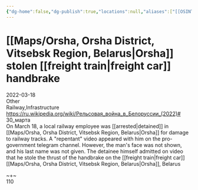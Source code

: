 ```yaml
---
{"dg-home":false,"dg-publish":true,"locations":null,"aliases":["[[OSINT Project/Maps/Orsha, Orsha District, Vitsebsk Region, Belarus|Orsha]] stolen [[freight train|freight car]] handbrake"],"location":"Orsha, Belarus","title":"[[OSINT Project/Maps/Orsha, Orsha District, Vitsebsk Region, Belarus|Orsha]] stolen [[freight train|freight car]] handbrake","tag":"railway, infrastructure","date":"2022-03-18","linter-yaml-title-alias":"[[OSINT Project/Maps/Orsha, Orsha District, Vitsebsk Region, Belarus|Orsha]] stolen [[freight train|freight car]] handbrake","permalink":"/orsha-stolen-freight-car-handbrake/","dgHomeLink":true,"dgPassFrontmatter":true}
---
```



# [[Maps/Orsha, Orsha District, Vitsebsk Region, Belarus|Orsha]] stolen [[freight train|freight car]] handbrake

2022-03-18  
Other  
Railway,Infrastructure  
https://ru.wikipedia.org/wiki/Рельсовая_война_в_Белоруссии_(2022)# 30_марта  
On March 18, a local railway employee was [[arrested|detained]] in [[Maps/Orsha, Orsha District, Vitsebsk Region, Belarus|Orsha]] for damage to railway tracks. A "repentant" video appeared with him on the pro-government telegram channel. However, the man's face was not shown, and his last name was not given. The detainee himself admitted on video that he stole the thrust of the handbrake on the [[freight train|freight car]]  
[[Maps/Orsha, Orsha District, Vitsebsk Region, Belarus|Orsha]], Belarus

~+~  
110
